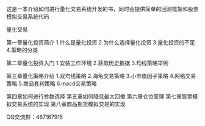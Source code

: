 这是一本介绍如何进行量化交易系统开发的书，同时会提供简单的回测框架和股票模拟交易系统代码

量化交易

第一章量化投资简介
	1.什么是量化投资
	2.为什么选择量化投资
	3.量化投资的不足
	4.策略的分类
	
第二章量化投资入门
	1.安装工作环境
	2.获取历史数据
	3.均线策略举例
	
第三章量化策略介绍
	1.双均线策略
	2.海龟交易策略
	3.小市值因子策略
	4.网格交易策略
	5.商品套利策略
	6.macd交易策略
	
第四章如何进行参数选择
第五章如何降低最大回撤
第六章仓位管理
第七章股票模拟交易系统的实现
第八章商品期货模拟交易的实现


QQ交流群：467167915


